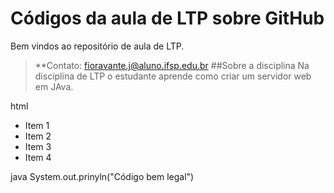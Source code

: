 # Códigos da aula de LTP sobre GitHub
Bem vindos ao repositório de aula de LTP.

>**Contato: fioravante.j@aluno.ifsp.edu.br
##Sobre a disciplina
Na disciplina de LTP o estudante aprende como criar um servidor web em JAva.
>
html
<div>
  <ul>
    <li>Item 1 </li> <li>Item 2</li> <li>Item 3</li> <li>Item 4 </li>
  </ul>
</div>

java
System.out.prinyln("Código bem legal")
